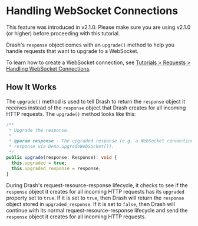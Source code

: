 # Handling WebSocket Connections

This feature was introduced in v2.1.0. Please make sure you are using v2.1.0 (or
higher) before proceeding with this tutorial.

Drash's `response` object comes with an `upgrade()` method to help you handle
requests that want to upgrade to a WebSocket.

To learn how to create a WebSocket connection, see
[Tutorials > Requests > Handling WebSocket Connections](/drash/v2.x/tutorials/requests/handling-websocket-connections).

## How It Works

The `upgrade()` method is used to tell Drash to return the `response` object it
receives instead of the `response` object that Drash creates for all incoming
HTTP requests. The `upgrade()` method looks like this:

```typescript
/**
 * Upgrade the response.
 *
 * @param response - The upgraded response (e.g. a WebSocket connection
 * response via Deno.upgradeWebSocket()).
 */
public upgrade(response: Response): void {
  this.upgraded = true;
  this.upgraded_response = response;
}
```

During Drash's request-resource-response lifecycle, it checks to see if the
`response` object it creates for all incoming HTTP requests has its `upgraded`
property set to `true`. If it is set to `true`, then Drash will return the
`response` object stored in `upgraded_response`. If it is set to `false`, then
Drash will continue with its normal request-resource-response lifecycle and send
the `response` object it creates for all incoming HTTP requests.

